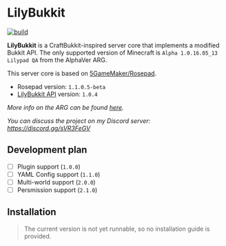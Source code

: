 # LilyBukkit

[![build](https://github.com/Vladg24YT/LilyBukkit/actions/workflows/main.yml/badge.svg?branch=master&event=push)](https://github.com/Vladg24YT/LilyBukkit/actions/workflows/main.yml)

**LilyBukkit** is a CraftBukkit-inspired server core that implements a modified Bukkit API. The only supported version of Minecraft
is `Alpha 1.0.16.05_13 Lilypad QA` from the AlphaVer ARG.

This server core is based on [5GameMaker/Rosepad](https://github.com/5GameMaker/Rosepad).

* Rosepad version: `1.1.0.5-beta`
* [LilyBukkit API](https://github.com/Vladg24YT/LilyBukkit-API) version: `1.0.4`

*More info on the ARG can be found [here](https://alphaver.fandom.com/wiki).*

*You can discuss the project on my Discord server: https://discord.gg/sVR3FeGV*

## Development plan

- [ ] Plugin support (`1.0.0`)
- [ ] YAML Config support (`1.1.0`)
- [ ] Multi-world support (`2.0.0`)
- [ ] Persmission support (`2.1.0`)

## Installation

> The current version is not yet runnable, so no installation guide is provided.
